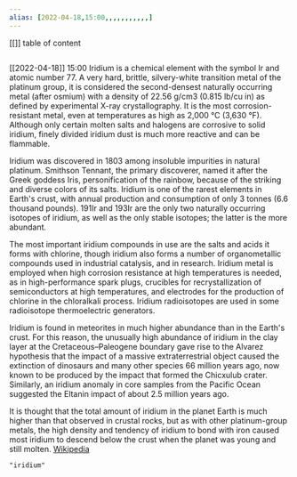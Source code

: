 ```yaml
---
alias: [2022-04-18,15:00,,,,,,,,,,,]
---
```

[[]]
table of content
```toc
```

[[2022-04-18]] 15:00
Iridium is a chemical element with the symbol Ir and atomic number 77. A very hard, brittle, silvery-white transition metal of the platinum group, it is considered the second-densest naturally occurring metal (after osmium) with a density of 22.56 g/cm3 (0.815 lb/cu in) as defined by experimental X-ray crystallography. It is the most corrosion-resistant metal, even at temperatures as high as 2,000 °C (3,630 °F). Although only certain molten salts and halogens are corrosive to solid iridium, finely divided iridium dust is much more reactive and can be flammable.

Iridium was discovered in 1803 among insoluble impurities in natural platinum. Smithson Tennant, the primary discoverer, named it after the Greek goddess Iris, personification of the rainbow, because of the striking and diverse colors of its salts. Iridium is one of the rarest elements in Earth's crust, with annual production and consumption of only 3 tonnes (6.6 thousand pounds). 191Ir and 193Ir are the only two naturally occurring isotopes of iridium, as well as the only stable isotopes; the latter is the more abundant.

The most important iridium compounds in use are the salts and acids it forms with chlorine, though iridium also forms a number of organometallic compounds used in industrial catalysis, and in research. Iridium metal is employed when high corrosion resistance at high temperatures is needed, as in high-performance spark plugs, crucibles for recrystallization of semiconductors at high temperatures, and electrodes for the production of chlorine in the chloralkali process. Iridium radioisotopes are used in some radioisotope thermoelectric generators.

Iridium is found in meteorites in much higher abundance than in the Earth's crust. For this reason, the unusually high abundance of iridium in the clay layer at the Cretaceous–Paleogene boundary gave rise to the Alvarez hypothesis that the impact of a massive extraterrestrial object caused the extinction of dinosaurs and many other species 66 million years ago, now known to be produced by the impact that formed the Chicxulub crater. Similarly, an iridium anomaly in core samples from the Pacific Ocean suggested the Eltanin impact of about 2.5 million years ago.

It is thought that the total amount of iridium in the planet Earth is much higher than that observed in crustal rocks, but as with other platinum-group metals, the high density and tendency of iridium to bond with iron caused most iridium to descend below the crust when the planet was young and still molten.
[Wikipedia](https://en.wikipedia.org/wiki/Iridium)
```query
"iridium"
```